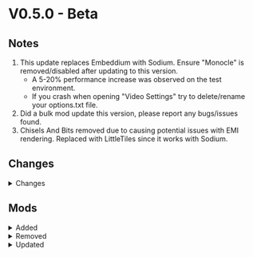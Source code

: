 # V0.5.0 - Beta

## Notes

1. This update replaces Embeddium with Sodium. Ensure "Monocle" is removed/disabled after updating to this version.
    - A 5-20% performance increase was observed on the test environment.
    - If you crash when opening "Video Settings" try to delete/rename your options.txt file.
2. Did a bulk mod update this version, please report any bugs/issues found.
3. Chisels And Bits removed due to causing potential issues with EMI rendering. Replaced with LittleTiles since it works with Sodium.

## Changes

<details>
<summary>Changes</summary>

- Updated Neoforge ~~21.1.139~~ -> 21.1.160
- Fixed MoreOverlays config (disable jei support)
- Changed some Mods Optimizer config stuff
- Changed game window title via KubeJS
- Fixed mystical seeds that required cruxs in bbl cloches
- Prevented the 3 nukes from being placed down
- Changed Apothic Spawner blacklist to tag based rather than config based.
- Added custom pack icon
- "Dragon roosts" shouldn't spawn near villages
- "Dragon Caves" now spawn in `allthemodium:the_other`, different dragon caves spawn in different biomes

</details>

## Mods

<details>
<summary>Added</summary>

- Sodium
- Reese's Sodium Options
- Sodium Dynamic Lights
- Sodium Extra
- Sodium Extras
- Sodium Options API
- Sodium Options Mod Compat
- Iron's Apothic
  - Adds compat between Iron's spells and Apotheosis
- Reliquified L_Ender's cataclysm
- Alshanex's Familiars Mod
- Cataclysm Spellbook
- Ender's Equipment
- Iron's Spellbooks KubeJS
- Oritech Things
- Soulplied Energistics
- Create Crafts & Additions
- Akashic Tome

</details>

<details>
<summary>Removed</summary>

- Embeddium
- Monocle
- Showcase Item
  - Apotheosis 8.3.0 has this natively.
- Eccentric Tome
  - Due do dupe bug
- Chisels And Bits
  - refer to Note 3.

</details>

<details>
<summary>Updated</summary>

- Iris ~~[1.8.1+mc1.21.1]~~ -> [1.8.8+mc1.21.1]
- Apotheosis ~~[8.2.1]~~ -> [8.3.1]
- Apothic Attributes ~~[2.7.0]~~ -> [2.8.0]
- Apothic Enchanting ~~[1.3.2]~~ -> [1.4.0]
- Apothic Spawners ~~[1.2.1]~~ -> [1.3.0]
- Placebo ~~[9.7.1]~~ -> [9.8.0]
- AE2WTLib - ~~[19.2.2]~~ -> [19.2.3]
- AE2NetworkAnalyzer - ~~[1.21-2.0.1-neoforge]~~ -> [1.21-2.1.0-neoforge]
- Actually Additions - ~~[1.3.17]~~ -> [1.3.18]
- All the Compatibility - ~~[3.8.3]~~ -> [3.8.5]
- All the Wizard Gear - ~~[1.21-1.1.9]~~ -> [1.21.1-1.1.9]
- Allthemodium - ~~[2.8.10]~~ -> [2.9.2]
- Applied Energistics 2 - ~~[19.2.7]~~ -> [19.2.8]
- Ars Additions - ~~[1.21.1-21.2.1]~~ -> [1.21.1-21.2.2]
- Ars Elemental - ~~[0.7.2.7]~~ -> [0.7.3.0]
- Ars Nouveau - ~~[5.7.2]~~ -> [5.8.1]
- Artifacts - ~~[12.1.1]~~ -> [12.1.5]
- AzureLib - ~~[3.0.9]~~ -> [3.0.11]
- BBL Cloche - ~~[1.2.0]~~ -> [1.2.3]
- BBL Core - ~~[1.2.21]~~ -> [1.2.24]
- Balm - ~~[21.0.37]~~ -> [21.0.40]
- Better Archeology - ~~[1.3.1]~~ -> [1.3.2]
- Bibliocraft Legacy - ~~[1.4.1]~~ -> [1.5.1]
- Bibliowoods Legacy - ~~[1.4.0]~~ -> [1.5.1]
- Bookshelf - ~~[21.1.50]~~ -> [21.1.58]
- Bow Infinity Fix - ~~[3.1.0]~~ -> [3.1.1]
- Chat Heads - ~~[0.13.13]~~ -> [0.13.17]
- Collective - ~~[7.94]~~ -> [8.3]
- CommonCapabilities - ~~[2.9.7]~~ -> [2.9.8]
- Connected Glass - ~~[1.1.12]~~ -> [1.1.13]
- Controlling - ~~[19.0.4]~~ -> [19.0.5]
- Corail Tombstone - ~~[9.2.8]~~ -> [9.2.9]
- Crash Assistant - ~~[1.4.3]~~ -> [1.7.9]
- Create: Structures Arise - ~~[150.23.22]~~ -> [152.25.24]
- CreativeCore - ~~[2.12.32]~~ -> [2.13.2]
- CrystalChronicles - ~~[0.0.5-alpha]~~ -> [0.0.6-alpha]
- Crystalix - ~~[1.2.2]~~ -> [1.3.2]
- Cucumber Library - ~~[8.0.10]~~ -> [8.0.11]
- Curios API - ~~[9.4.0+1.21.1]~~ -> [9.4.2+1.21.1]
- Curvy Pipes - ~~[1.4.1]~~ -> [1.7.1]
- Cyclops Core - ~~[1.25.8]~~ -> [1.25.9]
- DTN Community Skin Expansion Addon - ~~[1.1]~~ -> [1.2]
- Dimensional Dungeons - ~~[200]~~ -> [202]
- Dis-Enchanting Table - ~~[3.0.1]~~ -> [4.0.2]
- Doggy Talents Next - ~~[1.18.44]~~ -> [1.18.46]
- Dynamic FPS - ~~[3.9.2]~~ -> [3.9.3]
- EMI - ~~[1.1.20+1.21.1+neoforge]~~ -> [1.1.22+1.21.1+neoforge]
- Easy Villagers - ~~[1.21.1-1.1.23]~~ -> [1.21.1-1.1.27]
- ExtendedAE - ~~[1.21-2.2.6-neoforge]~~ -> [1.21-2.2.9-neoforge]
- FTB Quests - ~~[2101.1.6]~~ -> [2101.1.9]
- FTB Ranks - ~~[2101.1.2]~~ -> [2101.1.3]
- Farming for Blockheads - ~~[21.1.7]~~ -> [21.1.8]
- Forgified Fabric API - ~~[0.107.0+2.0.25+1.21.1]~~ -> [0.107.0+2.0.26+1.21.1]
- Fusion - ~~[1.2.5]~~ -> [1.2.7]
- Fzzy Config - ~~[0.6.7+1.21+neoforge]~~ -> [0.6.9+1.21+neoforge]
- Gateways To Eternity - ~~[5.0.2]~~ -> [5.0.3]
- Gravitational Modulating Additional Unit - ~~[6.1]~~ -> [6.3]
- GuideME - ~~[21.1.6]~~ -> [21.1.8]
- Hostile Neural Networks - ~~[6.1.3]~~ -> [6.2.0]
- Ice And Fire Community Edition - ~~[1.0-beta.6]~~ -> [1.0-beta.8]
- Iceberg - ~~[1.2.9.2]~~ -> [1.3.2]
- Immersive Engineering - ~~[12.1.0-185]~~ -> [12.1.1-186]
- Industrial Foregoing - ~~[1.21-3.6.24]~~ -> [1.21-3.6.25]
- Inventory Tweaks Refoxed - ~~[1.21.1-1.2.2]~~ -> [1.21.1-1.3.2]
- Iron's Gems 'n Jewelry - ~~[1.21.1-1.0.11]~~ -> [1.21.1-1.1.0]
- Iron's Spells 'n Spellbooks - ~~[1.21.1-3.10.2]~~ -> [1.21.1-3.11.0]
- ItemPhysic - ~~[1.8.4]~~ -> [1.8.6]
- JamLib - ~~[1.3.2+1.21.1]~~ -> [1.3.5+1.21.1]
- Jupiter - ~~[2.0]~~ -> [2.1]
- Just Dire Things - ~~[1.5.4]~~ -> [1.5.5]
- L_Ender's Cataclysm - ~~[2.60-1.21.1]~~ -> [2.65-1.21.1]
- Legendary Tooltips - ~~[1.4.11]~~ -> [1.5.5]
- Macaw's Fences and Walls - ~~[1.1.2]~~ -> [1.2.0]
- McJtyLib - ~~[1.21-9.0.7]~~ -> [1.21-9.0.8]
- Measurements - ~~[3.0.0]~~ -> [3.0.1]
- Mekanism Weaponry - ~~[2.0.1]~~ -> [2.0.3]
- ME Requester - ~~[1.21.1-1.1.8]~~ -> [1.21.1-1.2.0]
- ModernFix - ~~[5.20.2+mc1.21.1]~~ -> [5.21.0+mc1.21.1]
- Mods Optimizer - ~~[2.1.0]~~ -> [3.0.0]
- Moog's Voyager Structures - ~~[4.2.8-1.21]~~ -> [4.3.0-1.21]
- Moonlight Lib - ~~[1.21-2.17.37]~~ -> [1.21-2.18.9]
- Mystical Agradditions - ~~[8.0.4]~~ -> [8.0.5]
- Mystical Agriculture - ~~[8.0.13]~~ -> [8.0.14]
- Not Enough Recipe Book - ~~[0.4.1]~~ -> [0.4.2]
- Nullscape - ~~[1.2.10]~~ -> [1.2.11]
- Oh The Biomes We've Gone - ~~[2.3.10]~~ -> [2.3.13]
- Oh The Trees You'll Grow - ~~[5.0.9]~~ -> [5.0.10]
- Polymorph - ~~[1.0.7+1.21.1]~~ -> [1.0.9+1.21.1]
- Powah - ~~[6.2.1]~~ -> [6.2.3]
- Prism - ~~[1.0.9]~~ -> [1.0.11]
- Productive Bees - ~~[1.21.1-13.6.12]~~ -> [1.21.1-13.6.15]
- Project: Vibrant Journeys - ~~[1.21.1-7.0.6]~~ -> [1.21.1-7.0.7]
- RFToolsBase - ~~[1.21-6.0.6]~~ -> [1.21-6.0.7]
- Relics - ~~[0.10.7.2]~~ -> [0.10.7.4]
- Reliquified Ars Nouveau - ~~[0.3]~~ -> [0.6]
- ServerCore - ~~[1.5.5+1.21.1]~~ -> [1.5.10+1.21.1]
- Shrink - ~~[2.0.0.44]~~ -> [2.0.1.47]
- Silent Gear - ~~[4.0.16]~~ -> [4.0.18]
- Sophisticated Backpacks - ~~[3.24.1]~~ -> [3.24.9]
- Sophisticated Core - ~~[1.3.6]~~ -> [1.3.27]
- Sophisticated Storage - ~~[1.4.1]~~ -> [1.4.21]
- Sound Physics Remastered - ~~[1.21.1-1.4.10]~~ -> [1.21.1-1.4.12]
- Structory - ~~[1.3.9]~~ -> [1.3.10]
- Supplementaries - ~~[1.21-3.0.43-beta]~~ -> [1.21-3.1.7]
- Touhou Little Maid - ~~[1.2.1]~~ -> [1.2.2-hotfix]
- The Aether - ~~[1.5.7]~~ -> [1.5.8]
- The Bumblezone - ~~[7.8.8+1.21.1-neoforge]~~ -> [7.8.11+1.21.1-neoforge]
- Wither Skeleton Tweaks - ~~[10.0.2]~~ -> [10.1.0]
- owo - ~~[0.12.15.1-beta.2+1.21]~~ -> [0.12.15.1-beta.3+1.21]
- Apothic Compats - ~~[0.1.6.3]~~ -> [0.1.7]

</details>
